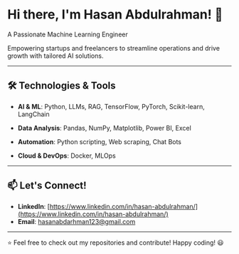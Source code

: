 
# Hi there, I'm Hasan Abdulrahman! 👋

A Passionate Machine Learning Engineer

Empowering startups and freelancers to streamline operations and drive growth with tailored AI solutions.

---

## 🛠️ Technologies & Tools

- **AI & ML**: Python, LLMs, RAG, TensorFlow, PyTorch, Scikit-learn, LangChain

- **Data Analysis**: Pandas, NumPy, Matplotlib, Power BI, Excel

- **Automation**: Python scripting, Web scraping, Chat Bots

- **Cloud & DevOps**: Docker, MLOps

---

## 📫 Let's Connect!

- **LinkedIn**: [https://www.linkedin.com/in/hasan-abdulrahman/](https://www.linkedin.com/in/hasan-abdulrahman/)
- **Email**: [hasanabdarhman123@gmail.com](mailto\:hasanabdarhman123@gmail.com)

---

⭐ Feel free to check out my repositories and contribute! Happy coding! 😃

